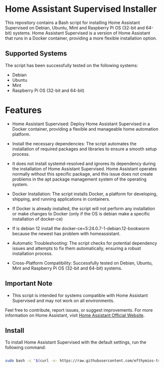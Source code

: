 # Home Assistant Supervised Installer

This repository contains a Bash script for installing Home Assistant Supervised on Debian, Ubuntu, Mint and Raspberry Pi OS (32-bit and 64-bit) systems. Home Assistant Supervised is a version of Home Assistant that runs in a Docker container, providing a more flexible installation option.

## Supported Systems

The script has been successfully tested on the following systems:
- Debian
- Ubuntu
- Mint
- Raspberry Pi OS (32-bit and 64-bit)

# Features
- Home Assistant Supervised: Deploy Home Assistant Supervised in a Docker container, providing a flexible and manageable home automation platform.

- Install the necessary dependencies: The script automates the installation of required packages and libraries to ensure a smooth setup process.

- It does not install systemd-resolved and ignores its dependency during the installation of Home Assistant Supervised. Home Assistant operates normally without this specific package, and this issue does not create problems in the apt package management system of the operating system.

- Docker Installation: The script installs Docker, a platform for developing, shipping, and running applications in containers.

- If Docker is already installed, the script will not perform any installation or make changes to Docker (only if the OS is debian make a specific installation of docker-ce)

- If is debian 12 install the docker-ce=5:24.0.7-1-debian.12-bookworm because the newest has problem with homeassistant.

- Automatic Troubleshooting: The script checks for potential dependency issues and attempts to fix them automatically, ensuring a robust installation process.

- Cross-Platform Compatibility: Successfully tested on Debian, Ubuntu, Mint and Raspberry Pi OS (32-bit and 64-bit) systems.

## Important Note

- This script is intended for systems compatible with Home Assistant Supervised and may not work on all environments.

Feel free to contribute, report issues, or suggest improvements. For more information on Home Assistant, visit [Home Assistant Official Website](https://www.home-assistant.io/).

## Install

To install Home Assistant Supervised with the default settings, run the following command:

```bash

sudo bash -c "$(curl -o- https://raw.githubusercontent.com/efthymios-tserepas/homeassistant_supervised/main/ha.sh)"

